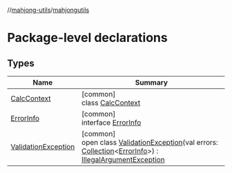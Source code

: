//[mahjong-utils](../../index.md)/[mahjongutils](index.md)

# Package-level declarations

## Types

| Name | Summary |
|---|---|
| [CalcContext](-calc-context/index.md) | [common]<br>class [CalcContext](-calc-context/index.md) |
| [ErrorInfo](-error-info/index.md) | [common]<br>interface [ErrorInfo](-error-info/index.md) |
| [ValidationException](-validation-exception/index.md) | [common]<br>open class [ValidationException](-validation-exception/index.md)(val errors: [Collection](https://kotlinlang.org/api/latest/jvm/stdlib/kotlin.collections/-collection/index.html)&lt;[ErrorInfo](-error-info/index.md)&gt;) : [IllegalArgumentException](https://kotlinlang.org/api/latest/jvm/stdlib/kotlin/-illegal-argument-exception/index.html) |
